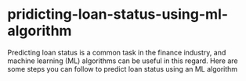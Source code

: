 # pridicting-loan-status-using-ml-algorithm

Predicting loan status is a common task in the finance industry, and machine learning (ML) algorithms can be useful in this regard. Here are some steps you can follow to predict loan status using an ML algorithm


